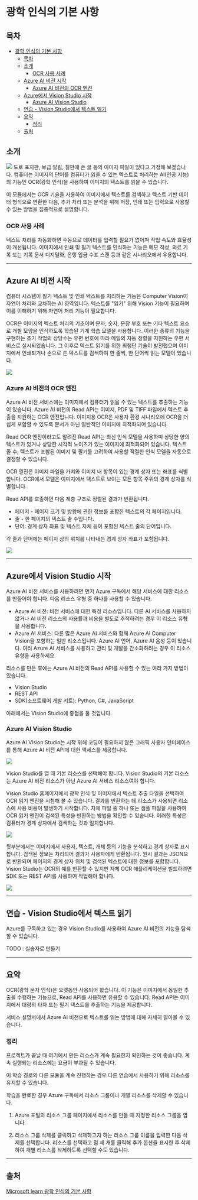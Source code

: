 # 광학 인식의 기본 사항

## 목차
- [광학 인식의 기본 사항](#광학-인식의-기본-사항)
  - [목차](#목차)
  - [소개](#소개)
    - [OCR 사용 사례](#ocr-사용-사례)
  - [Azure AI 비전 시작](#azure-ai-비전-시작)
    - [Azure AI 비전의 OCR 엔진](#azure-ai-비전의-ocr-엔진)
  - [Azure에서 Vision Studio 시작](#azure에서-vision-studio-시작)
    - [Azure AI Vision Studio](#azure-ai-vision-studio)
  - [연습 - Vision Studio에서 텍스트 읽기](#연습---vision-studio에서-텍스트-읽기)
  - [요약](#요약)
    - [정리](#정리)
  - [출처](#출처)

## 소개
![](../img/advert-bounding-boxes.jpg)
도로 표지판, 보급 알림, 칠판에 쓴 글 등의 이미지 파일이 있다고 가정해 보겠습니다. 컴퓨터는 이미지의 단어를 컴퓨터가 읽을 수 있는 텍스트로 처리하는 AI(인공 지능)의 기능인 OCR(광학 인식)을 사용하여 이미지의 텍스트를 읽을 수 있습니다.

이 모듈에서는 OCR 기술을 사용하여 이미지에서 텍스트를 검색하고 텍스트 기반 데이터 형식으로 변환한 다음, 추가 처리 또는 분석을 위해 저장, 인쇄 또는 입력으로 사용할 수 있는 방법을 집중적으로 설명합니다.

### OCR 사용 사례
텍스트 처리를 자동화하면 수동으로 데이터를 입력할 필요가 없어져 작업 속도와 효율성이 개선됩니다. 이미지에서 인쇄 및 필기 텍스트를 인식하는 기능은 메모 작성, 의료 기록 또는 기록 문서 디지털화, 은행 입금 수표 스캔 등과 같은 시나리오에서 유용합니다.

---
## Azure AI 비전 시작

컴퓨터 시스템이 필기 텍스트 및 인쇄 텍스트를 처리하는 기능은 Computer Vision이 자연어 처리와 교차하는 AI 영역입니다. 텍스트를 "읽기" 위해 Vision 기능이 필요하며 이를 이해하기 위해 자연어 처리 기능이 필요합니다.

OCR은 이미지의 텍스트 처리의 기초이며 문자, 숫자, 문장 부호 또는 기타 텍스트 요소로 개별 모양을 인식하도록 학습된 기계 학습 모델을 사용합니다. 이러한 종류의 기능을 구현하는 초기 작업의 상당수는 우편 번호에 따라 메일의 자동 정렬을 지원하는 우편 서비스로 실시되었습니다. 그 이후로 텍스트 읽기를 위한 최첨단 기술이 발전했으며 이미지에서 인쇄되거나 손으로 쓴 텍스트를 검색하여 한 줄씩, 한 단어씩 읽는 모델이 있습니다.

![](../img/sample-mail.jpg)

### Azure AI 비전의 OCR 엔진

Azure AI 비전 서비스에는 이미지에서 컴퓨터가 읽을 수 있는 텍스트를 추출하는 기능이 있습니다. Azure AI 비전의 Read API는 이미지, PDF 및 TIFF 파일에서 텍스트 추출을 지원하는 OCR 엔진입니다. 이미지용 OCR은 사용자 환경 시나리오에 OCR을 더 쉽게 포함할 수 있도록 문서가 아닌 일반적인 이미지에 최적화되어 있습니다.

Read OCR 엔진이라고도 알려진 Read API는 최신 인식 모델을 사용하며 상당한 양의 텍스트가 있거나 상당한 시각적 노이즈가 있는 이미지에 최적화되어 있습니다. 텍스트 줄 수, 텍스트가 포함된 이미지 및 필기를 고려하여 사용할 적절한 인식 모델을 자동으로 결정할 수 있습니다.

OCR 엔진은 이미지 파일을 가져와 이미지 내 항목이 있는 경계 상자 또는 좌표를 식별합니다. OCR에서 모델은 이미지에서 텍스트로 보이는 모든 항목 주위의 경계 상자를 식별합니다.

Read API를 호출하면 다음 계층 구조로 정렬된 결과가 반환됩니다.

 - 페이지 - 페이지 크기 및 방향에 관한 정보를 포함한 텍스트의 각 페이지입니다.
 - 줄 - 한 페이지의 텍스트 줄 수입니다.
 - 단어: 경계 상자 좌표 및 텍스트 자체 등이 포함된 텍스트 줄의 단어입니다.

각 줄과 단어에는 페이지 상의 위치를 나타내는 경계 상자 좌표가 포함됩니다.

![](../img/pages-lines-words-example.jpg)


---
## Azure에서 Vision Studio 시작

Azure AI 비전 서비스를 사용하려면 먼저 Azure 구독에서 해당 서비스에 대한 리소스를 만들어야 합니다. 다음 리소스 유형 중 하나를 사용할 수 있습니다.

 - Azure AI 비전: 비전 서비스에 대한 특정 리소스입니다. 다른 AI 서비스를 사용하지 않거나 AI 비전 리소스의 사용률과 비용을 별도로 추적하려는 경우 이 리소스 유형을 사용합니다.
 - Azure AI 서비스: 다른 많은 Azure AI 서비스와 함께 Azure AI Computer Vision을 포함하는 일반 리소스입니다. Azure AI 언어, Azure AI 음성 등이 있습니다. 여러 Azure AI 서비스를 사용하고 관리 및 개발을 간소화하려는 경우 이 리소스 유형을 사용하세요.

리소스를 만든 후에는 Azure AI 비전의 Read API를 사용할 수 있는 여러 가지 방법이 있습니다.

 - Vision Studio
 - REST API
 - SDK(소프트웨어 개발 키트): Python, C#, JavaScript

아래에서는 Vision Studio에 중점을 둘 것입니다.

### Azure AI Vision Studio

Azure AI Vision Studio는 시작 위해 코딩이 필요하지 않은 그래픽 사용자 인터페이스를 통해 Azure AI 비전 API에 대한 액세스를 제공합니다.

![](../img/vision-studio-1.jpg)

Vision Studio를 열 때 기본 리소스를 선택해야 합니다. Vision Studio의 기본 리소스는 Azure AI 비전 리소스가 아닌 Azure AI 서비스 리소스여야 합니다.

Vision Studio 홈페이지에서 광학 인식 및 이미지에서 텍스트 추출 타일을 선택하여 OCR 읽기 엔진을 시험해 볼 수 있습니다. 결과를 반환하는 데 리소스가 사용되면 리소스에 사용 비용이 발생하기 시작합니다. 자체 파일 중 하나 또는 샘플 파일을 사용하여 OCR 읽기 엔진이 검색된 특성을 반환하는 방법을 확인할 수 있습니다. 이러한 특성은 컴퓨터가 경계 상자에서 검색하는 것과 일치합니다.

![](../img/bounding-boxes-letter.png)

뒷부분에서는 이미지에서 사용자, 텍스트, 개체 등의 기능을 분석하고 경계 상자로 표시합니다. 검색된 정보는 처리되어 결과가 사용자에게 반환됩니다. 원시 결과는 JSON으로 반환되며 페이지의 경계 상자 위치 및 검색된 텍스트에 대한 정보를 포함합니다. Vision Studio는 OCR의 예를 반환할 수 있지만 자체 OCR 애플리케이션을 빌드하려면 SDK 또는 REST API를 사용하여 작업해야 합니다.

![](../img/vision-studio-ocr-example.jpg)

---
## 연습 - Vision Studio에서 텍스트 읽기

Azure를 구독하고 있는 경우 Vision Studio를 사용하여 Azure AI 비전의 기능을 탐색할 수 있습니다.

TODO : 실습자료 만들기


---
## 요약

OCR(광학 문자 인식)은 오랫동안 사용되어 왔습니다. 이 기능은 이미지에서 동일한 추출을 수행하는 기능으로, Read API를 사용하면 유용할 수 있습니다. Read API는 이미지에서 대량의 타자 또는 필기 텍스트를 추출하는 기능을 제공합니다.

서비스 설명서에서 Azure AI 비전으로 텍스트를 읽는 방법에 대해 자세히 알아볼 수 있습니다.

### 정리

프로젝트가 끝날 때 여기에서 만든 리소스가 계속 필요한지 확인하는 것이 좋습니다. 계속 실행되는 리소스에는 요금이 부과될 수 있습니다.

이 학습 경로의 다른 모듈을 계속 진행하는 경우 다른 연습에서 사용하기 위해 리소스를 유지할 수 있습니다.

학습을 완료한 경우 Azure 구독에서 리소스 그룹이나 개별 리소스를 삭제할 수 있습니다.

 1. Azure 포털의 리소스 그룹 페이지에서 리소스를 만들 때 지정한 리소스 그룹을 엽니다.

 2. 리소스 그룹 삭제를 클릭하고 삭제하고자 하는 리소스 그룹 이름을 입력한 다음 삭제를 선택합니다. 리소스를 선택하고 점 세 개를 클릭해 추가 옵션을 표시한 후 삭제하여 개별 리소스를 삭제하도록 선택할 수도 있습니다.


---
## 출처
[Microsoft learn 광학 인식의 기본 사항](https://learn.microsoft.com/ko-kr/training/modules/read-text-computer-vision/)